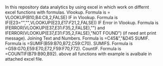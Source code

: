 In this repository data analytics by using excel in which work on differnt excel functions with formulas.
Vlookup.  Formula is  = VLOOKUP(B10,B4:C8,2,FALSE)
IF in Vlookup.  Formula is IF(E23="","",VLOOKUP(E23,$E$17:$F$21,2,FALSE))
IF Error in Vlookup.  Formula is IFERROR(VLOOKUP(E37,$E$31:$F$35,2,FALSE),"")  and  IFERROR(VLOOKUP(E37,$E$31:$F$35,2,FALSE),"NOT FOUND") (if need ant print message).
Joining Text and Numbers.  Formula is =C45&","&D45
SUMIF.  Formula is =SUMIF(B59:B70,B72,C59:C70).
SUMIFS.  Formula is =G59:G70,E59:E70,E72,F59:F70,F72).
CountIF.  Formula is =COUNTIF(B79:B90,B92).
above all functions with example is avalbale in attached excel file.
